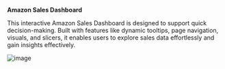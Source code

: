 **Amazon Sales Dashboard**

This interactive Amazon Sales Dashboard is designed to support quick decision-making. Built with features like dynamic tooltips, page navigation, visuals, and slicers, it enables users to explore sales data effortlessly and gain insights effectively.


![image](https://github.com/user-attachments/assets/3a353bbd-0d38-4b0a-b368-d60e71c1c987)


